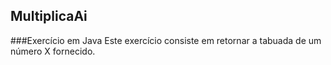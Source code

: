 ## MultiplicaAi

###Exercício em Java
Este exercício consiste em retornar a tabuada de um número X fornecido.
